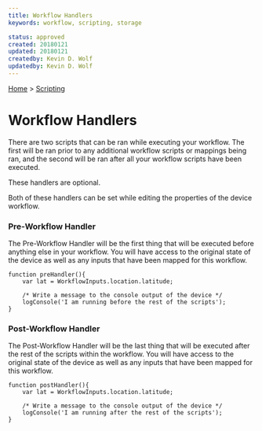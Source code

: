 ```yaml
---
title: Workflow Handlers
keywords: workflow, scripting, storage

status: approved
created: 20180121
updated: 20180121
createdby: Kevin D. Wolf
updatedby: Kevin D. Wolf
---
```

[Home](../Index.md) > [Scripting](Index.md)

# Workflow Handlers

There are two scripts that can be ran while executing your workflow.
The first will be ran prior to any additional workflow scripts or mappings being ran, and the second will be ran after all your workflow scripts have been executed.

These handlers are optional.

Both of these handlers can be set while editing the properties of the device workflow.

### Pre-Workflow Handler

The Pre-Workflow Handler will be the first thing that will be executed before anything else in your workflow.  You will have access to the original
state of the device as well as any inputs that have been mapped for this workflow.

```
function preHandler(){
    var lat = WorkflowInputs.location.latitude;

    /* Write a message to the console output of the device */
    logConsole('I am running before the rest of the scripts');
}
```  

### Post-Workflow Handler

The Post-Workflow Handler will be the last thing that will be executed after the rest of the scripts within the workflow.  You will have access to the original
state of the device as well as any inputs that have been mapped for this workflow.

```
function postHandler(){
    var lat = WorkflowInputs.location.latitude;

    /* Write a message to the console output of the device */
    logConsole('I am running after the rest of the scripts');
}
```  